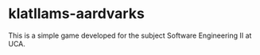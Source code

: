 # klatllams-aardvarks

This is a simple game developed for the subject Software Engineering II at UCA.
